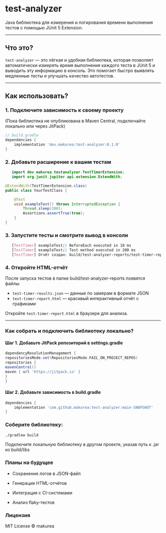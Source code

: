 # test-analyzer

Java библиотека для измерения и логирования времени выполнения тестов с помощью JUnit 5 Extension.

---

## Что это?

`test-analyzer` — это лёгкая и удобная библиотека, которая позволяет автоматически измерять время выполнения каждого теста в JUnit 5 и выводить эту информацию в консоль. Это помогает быстро выявлять медленные тесты и улучшать качество автотестов.

---

## Как использовать?

### 1. Подключите зависимость к своему проекту

(Пока библиотека не опубликована в Maven Central, подключайте локально или через JitPack)

```groovy
// build.gradle
dependencies {
    implementation 'dev.makurea:test-analyzer:0.1.0'
}
```
### 2. Добавьте расширение к вашим тестам
```java
   import dev.makurea.testanalyzer.TestTimerExtension;
   import org.junit.jupiter.api.extension.ExtendWith;

@ExtendWith(TestTimerExtension.class)
public class YourTestClass {

    @Test
    void exampleTest() throws InterruptedException {
        Thread.sleep(200);
        Assertions.assertTrue(true);
    }
}
```

### 3. Запустите тесты и смотрите вывод в консоли
```scss
   [TestTimer] exampleTest() BeforeEach executed in 10 ms
   [TestTimer] exampleTest() Test method executed in 200 ms
   [TestTimer] Отчёт создан: build/test-analyzer-reports/test-timer-report.html
```

### 4. Откройте HTML-отчёт

После запуска тестов в папке build/test-analyzer-reports появятся файлы:
 - `test-timer-results.json` — данные по замерам в формате JSON
 - `test-timer-report.html` — красивый интерактивный отчёт с графиками

Откройте `test-timer-report.html` в браузере для анализа.

---

###  Как собрать и подключить библиотеку локально?

#### Шаг 1. Добавьте JitPack репозиторий в settings.gradle
```groovy
dependencyResolutionManagement {
repositoriesMode.set(RepositoriesMode.FAIL_ON_PROJECT_REPOS)
repositories {
mavenCentral()
maven { url 'https://jitpack.io' }
}
}
```
#### Шаг 2. Добавьте зависимость в build.gradle
```groovy
dependencies {
    implementation 'com.github.makurea:test-analyzer:main-SNAPSHOT'
}
```

### Соберите библиотеку:
```bash
./gradlew build
```
Подключите локальную библиотеку в другом проекте, указав путь к .jar из build/libs

### Планы на будущее

 - Сохранение логов в JSON-файл

 - Генерация HTML-отчётов

 - Интеграция с CI-системами

 - Анализ flaky-тестов

### Лицензия
MIT License © makurea

